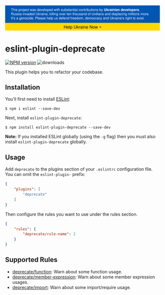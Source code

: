 [![Stand With Ukraine](https://raw.githubusercontent.com/vshymanskyy/StandWithUkraine/main/banner-direct.svg)](https://stand-with-ukraine.pp.ua)

# eslint-plugin-deprecate

[![NPM version](http://img.shields.io/npm/v/eslint-plugin-deprecate.svg)](https://www.npmjs.com/package/eslint-plugin-deprecate)
![downloads](https://img.shields.io/npm/dm/eslint-plugin-deprecate.svg)

This plugin helps you to refactor your codebase.

## Installation

You'll first need to install [ESLint](http://eslint.org):

```
$ npm i eslint --save-dev
```

Next, install `eslint-plugin-deprecate`:

```
$ npm install eslint-plugin-deprecate --save-dev
```

**Note:** If you installed ESLint globally (using the `-g` flag) then you must also install `eslint-plugin-deprecate` globally.

## Usage

Add `deprecate` to the plugins section of your `.eslintrc` configuration file. You can omit the `eslint-plugin-` prefix:

```json
{
    "plugins": [
        "deprecate"
    ]
}
```

Then configure the rules you want to use under the rules section.

```json
{
    "rules": {
        "deprecate/rule-name": 2
    }
}
```

## Supported Rules

* [deprecate/function](docs/rules/function.md): Warn about some function usage.
* [deprecate/member-expression](docs/rules/member-expression.md): Warn about some member expression usages.
* [deprecate/import](docs/rules/import.md): Warn about some import/require usage.
